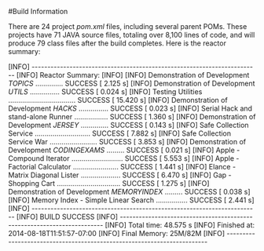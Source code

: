 #Build Information

There are 24 project _pom.xml_ files, including several parent POMs.  These projects have 71 JAVA source files, totaling over 8,100 lines of code, and will produce 79 class files after the build completes.  Here is the reactor summary:

[INFO] ------------------------------------------------------------------------
[INFO] Reactor Summary:
[INFO]
[INFO] Demonstration of Development _TOPICS_ .............. SUCCESS [  2.125 s]
[INFO] Demonstration of Development _UTILS_ ............... SUCCESS [  0.024 s]
[INFO] Testing Utilities .................................. SUCCESS [ 15.420 s]
[INFO] Demonstration of Development _HACKS_ ............... SUCCESS [  0.023 s]
[INFO] Serial Hack and stand-alone Runner ................. SUCCESS [  1.360 s]
[INFO] Demonstration of Development _JERSEY_ .............. SUCCESS [  0.143 s]
[INFO] Safe Collection Service ............................ SUCCESS [  7.882 s]
[INFO] Safe Collection Service War ........................ SUCCESS [  3.853 s]
[INFO] Demonstration of Development _CODINGEXAMS_ ......... SUCCESS [  0.021 s]
[INFO] Apple - Compound Iterator .......................... SUCCESS [  5.553 s]
[INFO] Apple - Factorial Calculator ....................... SUCCESS [  1.441 s]
[INFO] Elance - Matrix Diagonal Lister .................... SUCCESS [  6.470 s]
[INFO] Gap - Shopping Cart ................................ SUCCESS [  1.275 s]
[INFO] Demonstration of Development _MEMORYINDEX_ ......... SUCCESS [  0.038 s]
[INFO] Memory Index - Simple Linear Search ................ SUCCESS [  2.441 s]
[INFO] ------------------------------------------------------------------------
[INFO] BUILD SUCCESS
[INFO] ------------------------------------------------------------------------
[INFO] Total time: 48.575 s
[INFO] Finished at: 2014-08-18T11:51:57-07:00
[INFO] Final Memory: 25M/82M
[INFO] ------------------------------------------------------------------------